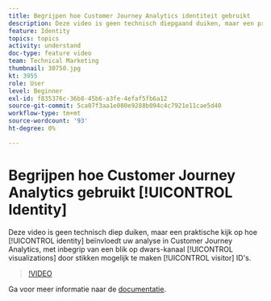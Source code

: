```yaml
---
title: Begrijpen hoe Customer Journey Analytics identiteit gebruikt
description: Deze video is geen technisch diepgaand duiken, maar een praktische kijk op de invloed van identiteit op je analyse in Adobe Customer Journey Analytics, waaronder een blik op kanaaloverschrijdende visualisaties die mogelijk worden gemaakt door bezoekers-id's aan te stippen.
feature: Identity
topics: topics
activity: understand
doc-type: feature video
team: Technical Marketing
thumbnail: 30750.jpg
kt: 3955
role: User
level: Beginner
exl-id: f835376c-36b8-45b6-a3fe-4efaf5fb6a12
source-git-commit: 5ca07f3aa1e080e9288b094c4c7921e11cae5d40
workflow-type: tm+mt
source-wordcount: '93'
ht-degree: 0%

---
```


# Begrijpen hoe Customer Journey Analytics gebruikt [!UICONTROL Identity]

Deze video is geen technisch diep duiken, maar een praktische kijk op hoe [!UICONTROL identity] beïnvloedt uw analyse in Customer Journey Analytics, met inbegrip van een blik op dwars-kanaal [!UICONTROL visualizations] door stikken mogelijk te maken [!UICONTROL visitor] ID&#39;s.

>[!VIDEO](https://video.tv.adobe.com/v/30750/?quality=12&enable10seconds=on&speedcontrol=on)

Ga voor meer informatie naar de [documentatie](https://experienceleague.adobe.com/docs/analytics-platform/using/cja-landing.html).

